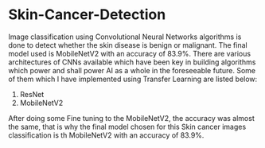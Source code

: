 # Skin-Cancer-Detection
Image classification using Convolutional Neural Networks algorithms is done to detect whether the skin disease is benign or malignant. The final model used is MobileNetV2 with an accuracy of 83.9%. There are various architectures of CNNs available which have been key in building algorithms which power and shall power AI as a whole in the foreseeable future. Some of them which I have implemented using Transfer Learning are listed below:
1. ResNet
2. MobileNetV2

After doing some Fine tuning to the MobileNetV2, the accuracy was almost the same, that is why the final model chosen for this Skin cancer images classification is th MobileNetV2 with an accuracy of 83.9%.

